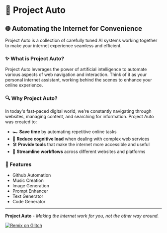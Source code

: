# 🚀 Project Auto

## 🌐 Automating the Internet for Convenience

Project Auto is a collection of carefully tuned AI systems working together to make your internet experience seamless and efficient.

### ✨ What is Project Auto?

Project Auto leverages the power of artificial intelligence to automate various aspects of web navigation and interaction. Think of it as your personal internet assistant, working behind the scenes to enhance your online experience.

### 🔍 Why Project Auto?

In today's fast-paced digital world, we're constantly navigating through websites, managing content, and searching for information. Project Auto was created to:

- 🏎️ **Save time** by automating repetitive online tasks
- 🧠 **Reduce cognitive load** when dealing with complex web services
- 🛠️ **Provide tools** that make the internet more accessible and useful
- 🔄 **Streamline workflows** across different websites and platforms

### 🌟 Features

- Github Automation
- Music Creation
- Image Generation
- Prompt Enhancer
- Text Generator
- Code Generator

---

**Project Auto** - *Making the internet work for you, not the other way around.*

[![Remix on Glitch](https://binbashbanana.github.io/deploy-buttons/buttons/remade/glitch.svg)](https://glitch.com/edit/#!/import/github/Genera1Developer/Project-Auto)
